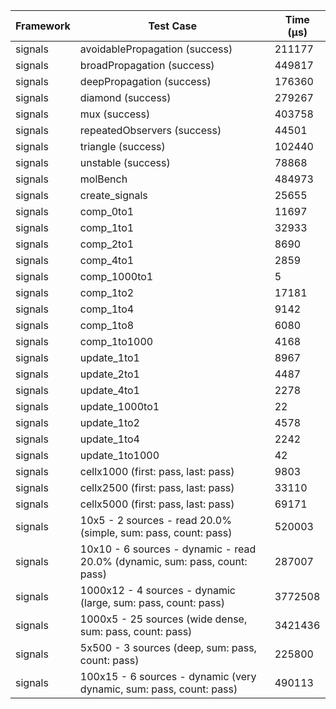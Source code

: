 | Framework | Test Case | Time (μs) |
| --- | --- | --- |
| signals | avoidablePropagation (success) | 211177 |
| signals | broadPropagation (success) | 449817 |
| signals | deepPropagation (success) | 176360 |
| signals | diamond (success) | 279267 |
| signals | mux (success) | 403758 |
| signals | repeatedObservers (success) | 44501 |
| signals | triangle (success) | 102440 |
| signals | unstable (success) | 78868 |
| signals | molBench | 484973 |
| signals | create_signals | 25655 |
| signals | comp_0to1 | 11697 |
| signals | comp_1to1 | 32933 |
| signals | comp_2to1 | 8690 |
| signals | comp_4to1 | 2859 |
| signals | comp_1000to1 | 5 |
| signals | comp_1to2 | 17181 |
| signals | comp_1to4 | 9142 |
| signals | comp_1to8 | 6080 |
| signals | comp_1to1000 | 4168 |
| signals | update_1to1 | 8967 |
| signals | update_2to1 | 4487 |
| signals | update_4to1 | 2278 |
| signals | update_1000to1 | 22 |
| signals | update_1to2 | 4578 |
| signals | update_1to4 | 2242 |
| signals | update_1to1000 | 42 |
| signals | cellx1000 (first: pass, last: pass) | 9803 |
| signals | cellx2500 (first: pass, last: pass) | 33110 |
| signals | cellx5000 (first: pass, last: pass) | 69171 |
| signals | 10x5 - 2 sources - read 20.0% (simple, sum: pass, count: pass) | 520003 |
| signals | 10x10 - 6 sources - dynamic - read 20.0% (dynamic, sum: pass, count: pass) | 287007 |
| signals | 1000x12 - 4 sources - dynamic (large, sum: pass, count: pass) | 3772508 |
| signals | 1000x5 - 25 sources (wide dense, sum: pass, count: pass) | 3421436 |
| signals | 5x500 - 3 sources (deep, sum: pass, count: pass) | 225800 |
| signals | 100x15 - 6 sources - dynamic (very dynamic, sum: pass, count: pass) | 490113 |
